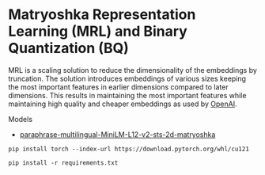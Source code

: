 # Matryoshka Representation Learning (MRL) and Binary Quantization (BQ)

MRL is a scaling solution to reduce the dimensionality of the embeddings by truncation. The solution introduces embeddings of various sizes keeping the most important features in earlier dimensions compared to later dimensions. This results in maintaining  the most important features while maintaining high quality and cheaper embeddings as used by 
[OpenAI](https://openai.com/blog/new-embedding-models-and-api-updates).

Models
- [paraphrase-multilingual-MiniLM-L12-v2-sts-2d-matryoshka](https://huggingface.co/ciCic/paraphrase-multilingual-MiniLM-L12-v2-sts-2d-matryoshka)


```commandline
pip install torch --index-url https://download.pytorch.org/whl/cu121
```

```commandline
pip install -r requirements.txt
```